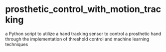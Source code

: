 # prosthetic_control_with_motion_tracking
 a Python script to utilize a hand tracking sensor to control a prosthetic hand through the implementation of threshold control and machine learning techniques
